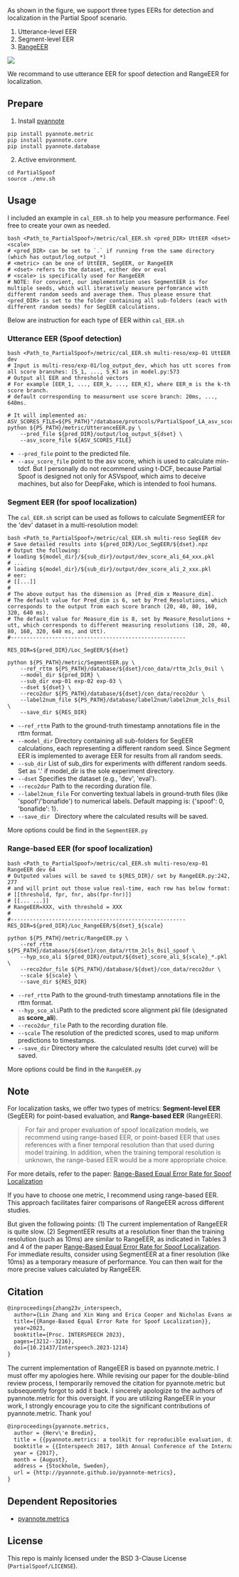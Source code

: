 As shown in the figure, we support three types EERs for detection and localization in the Partial Spoof scenario.

1. Utterance-level EER 
2. Segment-level EER
3. [RangeEER](https://arxiv.org/pdf/2305.17739.pdf)

<img src="../Figures/EERs.pdf" />



We recommand to use utterance EER for spoof detection and RangeEER for localization.





## Prepare

1. Install [pyannote](https://github.com/pyannote/pyannote-metrics)

```shell
pip install pyannote.metric
pip install pyannote.core
pip install pyannote.database
```



2. Active environment.

```shell
cd PartialSpoof
source ./env.sh
```



## Usage

I included an example in `cal_EER.sh` to help you measure performance. Feel free to create your own as needed.


```shell
bash <Path_to_PartialSpoof>/metric/cal_EER.sh <pred_DIR> UttEER <dset> <scale>
# <pred_DIR> can be set to `.` if running from the same directory (which has output/log_output_*)
# <metric> can be one of UttEER, SegEER, or RangeEER
# <dset> refers to the dataset, either dev or eval
# <scale> is specifically used for RangeEER
# NOTE: For convient, our implementation uses SegmentEER is for multiple seeds, which will iteratively measure perfomrance with different random seeds and average them. Thus please ensure that <pred_DIR> is set to the folder containing all sub-folders (each with different random seeds) for SegEER calculations. 
```
Below are instruction for each type of EER within `cal_EER.sh`



### Utterance EER (Spoof detection)

```shell
bash <Path_to_PartialSpoof>/metric/cal_EER.sh multi-reso/exp-01 UttEER dev
# Input is multi-reso/exp-01/log_output_dev, which has utt scores from all score branshes: [S_1, ..., S_K] as in model.py:573
# Output all EER and threshold vectors
# For example [EER_1, ..., EER_k, ..., EER_K], where EER_m is the k-th score branch.
# default corresponding to measurment use score branch: 20ms, ..., 640ms.

# It will implemented as:
ASV_SCORES_FILE=${PS_PATH}"/database/protocols/PartialSpoof_LA_asv_scores/PartialSpoof.LA.asv."$dset".gi.trl.scores.txt"
python ${PS_PATH}/metric/UtteranceEER.py \
    --pred_file ${pred_DIR}/output/log_output_${dset} \
    --asv_score_file ${ASV_SCORES_FILE}
```

* `--pred_file` point to the predicted file.
* `--asv_score_file` point to the asv score, which is used to calculate min-tdcf.
But I personally do not recommend using t-DCF, because Partial Spoof is designed not only for ASVspoof, which aims to deceive machines, but also for DeepFake, which is intended to fool humans.



### Segment EER (for spoof localization)
The `cal_EER.sh` script can be used as follows to calculate SegmentEER for the 'dev' dataset in a multi-resolution model:

```shell
bash <Path_to_PartialSpoof>/metric/cal_EER.sh multi-reso SegEER dev
# Save detailed results into ${pred_DIR}/Loc_SegEER/${dset}.npz
# Output the following:
# loading ${model_dir}/${sub_dir}/output/dev_score_ali_64_xxx.pkl
# ...
# loading ${model_dir}/${sub_dir}/output/dev_score_ali_2_xxx.pkl   
# eer:
# [[...]] 
#
# The above output has the dimension as [Pred_dim x Measure_dim]. 
# The default value for Pred_dim is 6, set by Pred_Resolutions, which corresponds to the output from each score branch (20, 40, 80, 160, 320, 640 ms).
# The default value for Measure_dim is 8, set by Measure_Resolutions + utt, which corresponds to different measuring resolutions (10, 20, 40, 80, 160, 320, 640 ms, and Utt).
#-------------------------------------------------------

RES_DIR=${pred_DIR}/Loc_SegEER/${dset}

python ${PS_PATH}/metric/SegmentEER.py \
    --ref_rttm ${PS_PATH}/database/${dset}/con_data/rttm_2cls_0sil \
    --model_dir ${pred_DIR} \
    --sub_dir exp-01 exp-02 exp-03 \
    --dset ${dset} \
    --reco2dur ${PS_PATH}/database/${dset}/con_data/reco2dur \
    --label2num_file ${PS_PATH}/database/label2num/label2num_2cls_0sil \
    --save_dir ${RES_DIR} 
```

* `--ref_rttm`   Path to the ground-truth timestamp annotations file in the rttm format.
* `--model_dir` Directory containing all sub-folders for SegEER calculations, each representing a different random seed. Since Segment EER is implemented to average EER for results from all random seeds.
* `--sub_dir`  List of sub_dirs for experiments with different random seeds. Set as '.' if model_dir is the sole experiment directory.
* `--dset` Specifies the dataset (e.g., 'dev', 'eval').
* `--reco2dur` Path to the recording duration file.
* `--label2num_file` For converting textual labels in ground-truth files (like 'spoof'/'bonafide') to numerical labels. Default mapping is: {'spoof': 0, 'bonafide': 1}.
* `--save_dir ` Directory where the calculated results will be saved.

More options could be find in the `SegmentEER.py`




### Range-based EER (for spoof localization)

```shell
bash <Path_to_PartialSpoof>/metric/cal_EER.sh multi-reso/exp-01 RangeEER dev 64
# Outputed values will be saved to ${RES_DIR}/ set by RangeEER.py:242, 277
# and will print out those value real-time, each row has below format:
# [[threshold, fpr, fnr, abs(fpr-fnr)]]
# [[... ...]]
# RangeEER=XXX, with threshold = XXX
# 
#-------------------------------------------------------
RES_DIR=${pred_DIR}/Loc_RangeEER/${dset}_${scale}

python ${PS_PATH}/metric/RangeEER.py \
    --ref_rttm ${PS_PATH}/database/${dset}/con_data/rttm_2cls_0sil_spoof \
    --hyp_sco_ali ${pred_DIR}/output/${dset}_score_ali_${scale}_*.pkl \
    --reco2dur_file ${PS_PATH}/database/${dset}/con_data/reco2dur \
    --scale ${scale} \
    --save_dir ${RES_DIR} 
```

* `--ref_rttm` Path to the ground-truth timestamp annotations file in the rttm format.
* `--hyp_sco_ali`Path to the predicted score alignment pkl file (designated as **score_ali**).
* `--reco2dur_file` Path to the recording duration file.
* `--scale` The resolution of the predicted scores, used to map uniform predictions to timestamps.
* `--save_dir` Directory where the calculated results (det curve) will be saved.

More options could be find in the `RangeEER.py`





## Note

For localization tasks, we offer two types of metrics: **Segment-level EER** (SegEER) for point-based evaluation, and **Range-based EER** (RangeEER).

> For fair and proper evaluation of spoof localization models, we recommend using range-based EER, or point-based EER that uses references with a finer temporal resolution than that used during model training. In addition, when the training temporal resolution is unknown, the range-based EER would be a more appropriate choice.

For more details, refer to the paper:  [Range-Based Equal Error Rate for Spoof Localization](https://arxiv.org/abs/2305.17739)

If you have to choose one metric, I recommend using range-based EER. This approach facilitates fairer comparisons of RangeEER across different studies. 

But given the following points: (1) The current implementation of RangeEER is quite slow. (2) SegmentEER results at a resolution finer than the training resolution (such as 10ms) are similar to RangeEER, as indicated in Tables 3 and 4 of the paper [Range-Based Equal Error Rate for Spoof Localization](https://arxiv.org/abs/2305.17739). For immediate results, consider using SegmentEER at a finer resolution (like 10ms) as a temporary measure of performance. You can then wait for the more precise values calculated by RangeEER.





## Citation

```latex
@inproceedings{zhang23v_interspeech,
  author={Lin Zhang and Xin Wang and Erica Cooper and Nicholas Evans and Junichi Yamagishi},
  title={{Range-Based Equal Error Rate for Spoof Localization}},
  year=2023,
  booktitle={Proc. INTERSPEECH 2023},
  pages={3212--3216},
  doi={10.21437/Interspeech.2023-1214}
}
```



The current implementation of RangeEER is based on pyannote.metric. I must offer my apologies here. While revising our paper for the double-blind review process, I temporarily removed the citation for pyannote.metric but subsequently forgot to add it back. I sincerely apologize to the authors of pyannote.metric for this oversight. If you are utilizing RangeEER in your work, I strongly encourage you to cite the significant contributions of pyannote.metric. Thank you!

```latex
@inproceedings{pyannote.metrics,
  author = {Herv\'e Bredin},
  title = {{pyannote.metrics: a toolkit for reproducible evaluation, diagnostic, and error analysis of speaker diarization systems}},
  booktitle = {{Interspeech 2017, 18th Annual Conference of the International Speech Communication Association}},
  year = {2017},
  month = {August},
  address = {Stockholm, Sweden},
  url = {http://pyannote.github.io/pyannote-metrics},
}
```



## Dependent Repositories

* [pyannote.metrics](https://github.com/pyannote/pyannote-metrics)



## License

This repo is mainly licensed under the BSD 3-Clause License (`PartialSpoof/LICENSE`). 


